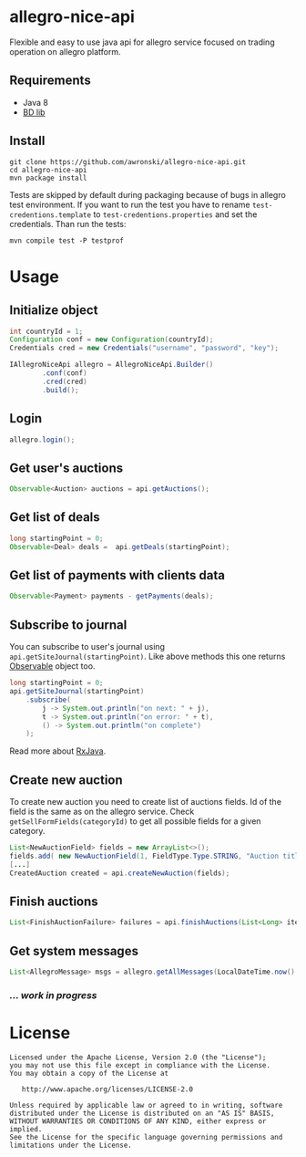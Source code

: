# allegro-nice-api
Flexible and easy to use java api for allegro service focused on trading operation on allegro platform.

## Requirements
- Java 8
- [BD lib](https://github.com/awronski/bd)

## Install
```
git clone https://github.com/awronski/allegro-nice-api.git
cd allegro-nice-api
mvn package install
```
Tests are skipped by default during packaging because of bugs in allegro test environment.
If you want to run the test you have to rename ```test-credentions.template``` to ```test-credentions.properties``` and set the credentials.
Than run the tests:
```
mvn compile test -P testprof
```

# Usage

## Initialize object
```java
int countryId = 1;
Configuration conf = new Configuration(countryId);
Credentials cred = new Credentials("username", "password", "key");

IAllegroNiceApi allegro = AllegroNiceApi.Builder()
        .conf(conf)
        .cred(cred)
        .build();
```

## Login
```java
allegro.login();
```

## Get user's auctions
```java
Observable<Auction> auctions = api.getAuctions();
```

## Get list of deals
```java
long startingPoint = 0;
Observable<Deal> deals =  api.getDeals(startingPoint);
```

## Get list of payments with clients data
```java
Observable<Payment> payments - getPayments(deals);
```
## Subscribe to journal
You can subscribe to user's journal using ```api.getSiteJournal(startingPoint)```.
Like above methods this one returns [Observable](http://reactivex.io/documentation/observable.html) object too.
```java
long startingPoint = 0;
api.getSiteJournal(startingPoint)
    .subscribe(
        j -> System.out.println("on next: " + j),
        t -> System.out.println("on error: " + t),
        () -> System.out.println("on complete")
    );
```
Read more about [RxJava](https://github.com/ReactiveX/RxJava).

## Create new auction
To create new auction you need to create list of auctions fields.
Id of the field is the same as on the allegro service. Check ```getSellFormFields(categoryId)``` to get
all possible fields for a given category.

```java
List<NewAuctionField> fields = new ArrayList<>();
fields.add( new NewAuctionField(1, FieldType.Type.STRING, "Auction title") );
[...]
CreatedAuction created = api.createNewAuction(fields);
```

## Finish auctions
```java
List<FinishAuctionFailure> failures = api.finishAuctions(List<Long> itemsIds);
```

## Get system messages
```java
List<AllegroMessage> msgs = allegro.getAllMessages(LocalDateTime.now().minusDays(30));
```

### _... work in progress_

License
=======

    Licensed under the Apache License, Version 2.0 (the "License");
    you may not use this file except in compliance with the License.
    You may obtain a copy of the License at

       http://www.apache.org/licenses/LICENSE-2.0

    Unless required by applicable law or agreed to in writing, software
    distributed under the License is distributed on an "AS IS" BASIS,
    WITHOUT WARRANTIES OR CONDITIONS OF ANY KIND, either express or implied.
    See the License for the specific language governing permissions and
    limitations under the License.
